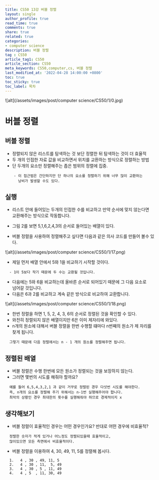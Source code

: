```yaml
---
title: CS50 13강 버블 정렬
layout: single
author_profile: true
read_time: true
comments: true
share: true
related: true
categories:
- computer science
description: 버블 정렬
tag : CS50
article_tag1: CS50
article_section: CS50
meta_keywords: CS50,computer,cs, 버블 정렬
last_modified_at: '2022-04-28 14:00:00 +0800'
toc: true
toc_sticky: true
toc_label: 목차
---
```


![alt](/assets/images/post/computer science/CS50/1/0.jpg)

버블 정렬
=========

## 버블 정렬

* 정렬되지 않은 리스트를 탐색하는 것 보단 정렬한 뒤 탐색하는 것이 더 효율적
* 두 개의 인접한 자료 값을 비교하면서 위치를 교환하는 방식으로 정렬하는 방법
* 단 두개의 요소만 정렬해주는 좁은 범위의 정렬에 집중.

```
    - 이 접근법은 간단하지만 단 하나의 요소를 정렬하기 위해 너무 많이 교환하는
      낭비가 발생할 수도 있다.
```

## 실행

* 리스트 안에 들어있는 두개의 인접한 수를 비교하고 만약 순서에 맞지 않는다면  
  교환해주는 방식으로 작동합니다.

* 그림 2를 보면 5,1,6,2,4,3의 순서로 들어있는 배열이 있다.
* 버블 정렬을 사용하여 정렬해주고 싶다면 다음과 같은 의사 코드를 만들어 볼수 있다.

![alt](/assets/images/post/computer science/CS50/1/17.png)

* 제일 먼저 배열 안에서 5와 1을 비교하기 시작할 것이다. 

```
  - 1이 5보다 작기 때문에 두 수는 교환될 것입니다.
```

* 다음에는 5와 6을 비교하는데 올바른 순서로 되어있기 때문에 그 다음 요소로  
  넘어갈 것입니다.
* 다음은 6과 2를 비교하고 계속 같은 방식으로 비교하여 교환합니다.

![alt](/assets/images/post/computer science/CS50/1/18.png)

* 한번 정렬을 하면 1, 5, 2, 4, 3, 6의 순서로 정렬된 것을 확인할 수 있다.
* 와전히 정렬되지 않은 배열이지만 6은 이미 제자리에 와있다.
* n개의 원소에 대해서 버블 정렬을 한번 수행할 떄마다 n번째의 원소가 제 자리를  
  찾게 됩니다.

```
  그렇기 때문에 다음 정렬에서는 n - 1 개의 원소를 정렬해주면 됩니다.
```



## 정렬된 배열

* 버블 정렬은 수행 한번에 모든 원소가 정렬되는 것을 보장하지 않는다.
* 그러면 몇번의 시도를 해줘야 할까요?

```
  예를 들어 6,5,4,3,2,1 과 같이 거꾸로 정렬된 경우 다섯번 시도를 해야한다.
  즉, n개의 요소를 정렬해 주기 위해서는 n-1번 실행해주어야 합니다.
  최악의 상황인 경우 최대한의 횟수를 실행해줘야 하므로 경제적이지 x
```

## 생각해보기

* 버블 정렬이 효율적인 경우는 어떤 경우인가요? 반대로 어떤 경우에 비효율적?

```
  정렬한 숫자가 적게 있거나 어느정도 정렬되있을때 효율적이고, 
  많이있으면 모든 측면에서 비효율적이다.
```

* 버블 정렬을 이용하여 4, 30, 49, 11, 5를 정렬해 봅시다.

```
  1.   4 , 30 , 49, 11, 5
  2.   4 , 30 , 11,  5, 49
  3.   4 , 30 , 5 , 11, 49
  4.   4 , 5  , 11, 30, 49 
```

